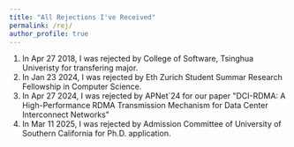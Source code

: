 ```yaml
---
title: "All Rejections I've Received"
permalink: /rej/
author_profile: true
---
```


1. In Apr 27 2018, I was rejected by College of Software, Tsinghua Univeristy for transfering major.
2. In Jan 23 2024, I was rejected by Eth Zurich Student Summar Research Fellowship in Computer Science.
3. In Apr 27 2024, I was rejected by APNet`24 for our paper "DCI-RDMA: A High-Performance RDMA Transmission Mechanism for Data Center Interconnect Networks"
4. In Mar 11 2025, I was rejected by Admission Committee of University of Southern California for Ph.D. application.
